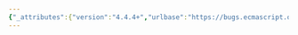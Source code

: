 ```yaml
---
{"_attributes":{"version":"4.4.4+","urlbase":"https://bugs.ecmascript.org/","maintainer":"dherman@mozilla.com"},"bug":{"bug_id":3803,"creation_ts":"2015-02-09 13:18:00 -0800","short_desc":"Update \"new expressions\" to Construct(...)","delta_ts":"2015-02-12 08:52:52 -0800","product":"Internationalization - ECMA-402","component":"Specification","version":"Edition 2.0 drafts","rep_platform":"All","op_sys":"All","bug_status":"RESOLVED","resolution":"FIXED","priority":"Normal","bug_severity":"enhancement","everconfirmed":true,"reporter":{"uid":"waldron.rick","name":"Rick Waldron"},"assigned_to":{"uid":"waldron.rick","name":"Rick Waldron"},"cc":"waldron.rick","long_desc":[{"commentid":12261,"comment_count":0,"who":{"uid":"waldron.rick","name":"Rick Waldron"},"bug_when":"2015-02-09 13:18:36 -0800","thetext":"See latest ES6"},{"commentid":12374,"comment_count":1,"who":{"uid":"waldron.rick","name":"Rick Waldron"},"bug_when":"2015-02-12 08:52:52 -0800","thetext":"Fixed"}]}}
---
```

